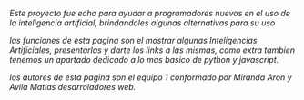 *Este proyecto fue echo para ayudar a programadores nuevos en el uso de la inteligencia artificial, brindandoles algunas alternativas para su uso*

*las funciones de esta pagina son el mostrar algunas Inteligencias Artificiales, presentarlas y darte los links a las mismas, como extra tambien tenemos un apartado dedicado a lo mas basico de python y javascript.*

*los autores de esta pagina son el equipo 1 conformado por Miranda Aron y Avila Matias desarroladores web.*